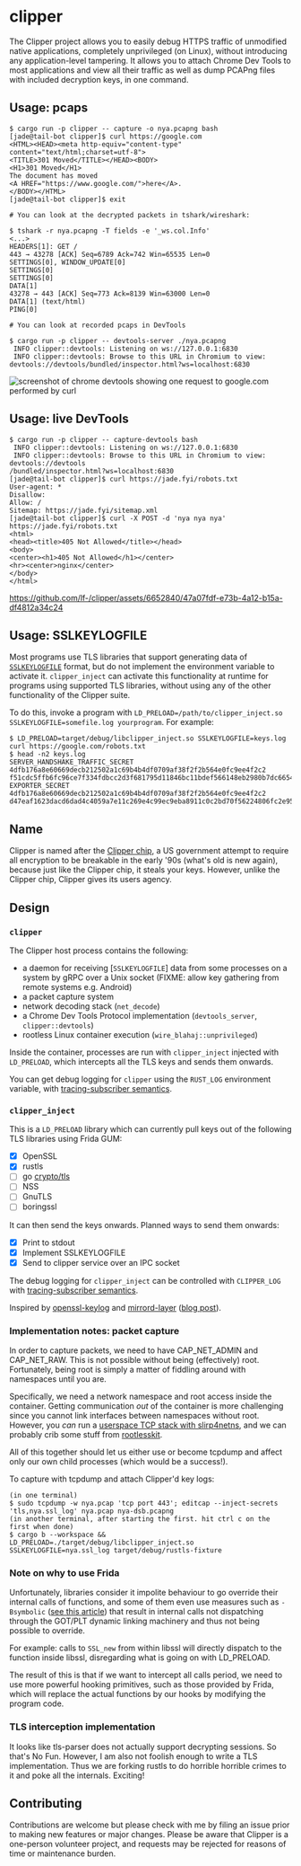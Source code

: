 <!--
SPDX-FileCopyrightText: 2023 Jade Lovelace

SPDX-License-Identifier: MPL-2.0
-->

# clipper

The Clipper project allows you to easily debug HTTPS traffic of unmodified
native applications, completely unprivileged (on Linux), without introducing
any application-level tampering. It allows you to attach Chrome Dev Tools to
most applications and view all their traffic as well as dump PCAPng files
with included decryption keys, in one command.

## Usage: pcaps

```
$ cargo run -p clipper -- capture -o nya.pcapng bash
[jade@tail-bot clipper]$ curl https://google.com
<HTML><HEAD><meta http-equiv="content-type" content="text/html;charset=utf-8">
<TITLE>301 Moved</TITLE></HEAD><BODY>
<H1>301 Moved</H1>
The document has moved
<A HREF="https://www.google.com/">here</A>.
</BODY></HTML>
[jade@tail-bot clipper]$ exit

# You can look at the decrypted packets in tshark/wireshark:

$ tshark -r nya.pcapng -T fields -e '_ws.col.Info'
<...>
HEADERS[1]: GET /
443 → 43278 [ACK] Seq=6789 Ack=742 Win=65535 Len=0
SETTINGS[0], WINDOW_UPDATE[0]
SETTINGS[0]
SETTINGS[0]
DATA[1]
43278 → 443 [ACK] Seq=773 Ack=8139 Win=63000 Len=0
DATA[1] (text/html)
PING[0]

# You can look at recorded pcaps in DevTools

$ cargo run -p clipper -- devtools-server ./nya.pcapng
 INFO clipper::devtools: Listening on ws://127.0.0.1:6830
 INFO clipper::devtools: Browse to this URL in Chromium to view: devtools://devtools/bundled/inspector.html?ws=localhost:6830
```

![screenshot of chrome devtools showing one request to google.com performed by
curl](./docs/assets/chrome-devtools-demo.png)

## Usage: live DevTools

```
$ cargo run -p clipper -- capture-devtools bash
 INFO clipper::devtools: Listening on ws://127.0.0.1:6830
 INFO clipper::devtools: Browse to this URL in Chromium to view: devtools://devtools
/bundled/inspector.html?ws=localhost:6830
[jade@tail-bot clipper]$ curl https://jade.fyi/robots.txt
User-agent: *
Disallow:
Allow: /
Sitemap: https://jade.fyi/sitemap.xml
[jade@tail-bot clipper]$ curl -X POST -d 'nya nya nya' https://jade.fyi/robots.txt
<html>
<head><title>405 Not Allowed</title></head>
<body>
<center><h1>405 Not Allowed</h1></center>
<hr><center>nginx</center>
</body>
</html>
```

https://github.com/lf-/clipper/assets/6652840/47a07fdf-e73b-4a12-b15a-df4812a34c24

## Usage: SSLKEYLOGFILE

Most programs use TLS libraries that support generating data of
[`SSLKEYLOGFILE`][SSLKEYLOGFILE] format, but do not implement the environment
variable to activate it. `clipper_inject` can activate this functionality at
runtime for programs using supported TLS libraries, without using any of the
other functionality of the Clipper suite.

To do this, invoke a program with `LD_PRELOAD=/path/to/clipper_inject.so
SSLKEYLOGFILE=somefile.log yourprogram`. For example:

```
$ LD_PRELOAD=target/debug/libclipper_inject.so SSLKEYLOGFILE=keys.log curl https://google.com/robots.txt
$ head -n2 keys.log
SERVER_HANDSHAKE_TRAFFIC_SECRET 4dfb176a8e60669decb212502a1c69b4b4df0709af38f2f2b564e0fc9ee4f2c2 f51cdc5ffb6fc96ce7f334fdbcc2d3f681795d11846bc11bdef566148eb2980b7dc6654f0c13133a5fd1153d9188a4f1
EXPORTER_SECRET 4dfb176a8e60669decb212502a1c69b4b4df0709af38f2f2b564e0fc9ee4f2c2 d47eaf1623dacd6dad4c4059a7e11c269e4c99ec9eba8911c0c2bd70f56224806fc2e95d6edc5b439fa5a7d51efb4735
```

## Name

Clipper is named after the [Clipper chip], a US government attempt to require
all encryption to be breakable in the early '90s (what's old is new again),
because just like the Clipper chip, it steals your keys. However, unlike the
Clipper chip, Clipper gives its users agency.

[Clipper chip]: https://en.wikipedia.org/wiki/Clipper_chip

## Design

### `clipper`

The Clipper host process contains the following:
* a daemon for receiving [`SSLKEYLOGFILE`] data from some processes on a system
  by gRPC over a Unix socket (FIXME: allow key gathering from remote systems
  e.g. Android)
* a packet capture system
* network decoding stack (`net_decode`)
* a Chrome Dev Tools Protocol implementation (`devtools_server`,
  `clipper::devtools`)
* rootless Linux container execution (`wire_blahaj::unprivileged`)

Inside the container, processes are run with `clipper_inject` injected with
`LD_PRELOAD`, which intercepts all the TLS keys and sends them onwards.

You can get debug logging for `clipper` using the `RUST_LOG` environment
variable, with [tracing-subscriber semantics][tracing-debug-log].

### `clipper_inject`

This is a `LD_PRELOAD` library which can currently pull keys out of the
following TLS libraries using Frida GUM:

- [x] OpenSSL
- [x] rustls
- [ ] go [crypto/tls](https://pkg.go.dev/crypto/tls)
- [ ] NSS
- [ ] GnuTLS
- [ ] boringssl

It can then send the keys onwards. Planned ways to send them onwards:

- [x] Print to stdout
- [x] Implement SSLKEYLOGFILE
- [x] Send to clipper service over an IPC socket

The debug logging for `clipper_inject` can be controlled with `CLIPPER_LOG`
with [tracing-subscriber semantics][tracing-debug-log].

[tracing-debug-log]: https://docs.rs/tracing-subscriber/latest/tracing_subscriber/filter/struct.EnvFilter.html

Inspired by [openssl-keylog] and [mirrord-layer] ([blog
post][mirrord-blogpost]).

[SSLKEYLOGFILE]: https://www.ietf.org/archive/id/draft-thomson-tls-keylogfile-00.html
[openssl-keylog]: https://github.com/wpbrown/openssl-keylog
[mirrord-layer]: https://github.com/metalbear-co/mirrord/tree/main/mirrord/layer
[mirrord-blogpost]: https://metalbear.co/blog/mirrord-internals-hooking-libc-functions-in-rust-and-fixing-bugs/

### Implementation notes: packet capture

In order to capture packets, we need to have CAP_NET_ADMIN and CAP_NET_RAW.
This is not possible without being (effectively) root. Fortunately, being root
is simply a matter of fiddling around with namespaces until you are.

Specifically, we need a network namespace and root access inside the container.
Getting communication *out* of the container is more challenging since you
cannot link interfaces between namespaces without root. However, you *can* run
a [userspace TCP stack with slirp4netns][userspace-tcp], and we can probably
crib some stuff from [rootlesskit].

All of this together should let us either use or become tcpdump and affect
only our own child processes (which would be a success!).

[userspace-tcp]: https://github.com/rootless-containers/slirp4netns
[rootlesskit]: https://github.com/rootless-containers/rootlesskit

To capture with tcpdump and attach Clipper'd key logs:

```
(in one terminal)
$ sudo tcpdump -w nya.pcap 'tcp port 443'; editcap --inject-secrets 'tls,nya.ssl_log' nya.pcap nya-dsb.pcapng
(in another terminal, after starting the first. hit ctrl c on the first when done)
$ cargo b --workspace && LD_PRELOAD=./target/debug/libclipper_inject.so SSLKEYLOGFILE=nya.ssl_log target/debug/rustls-fixture
```

### Note on why to use Frida

Unfortunately, libraries consider it impolite behaviour to go override their
internal calls of functions, and some of them even use measures such
as `-Bsymbolic` ([see this article][bsymbolic]) that result in internal calls
not dispatching through the GOT/PLT dynamic linking machinery and thus not
being possible to override.

For example: calls to `SSL_new` from within libssl will directly dispatch to
the function inside libssl, disregarding what is going on with LD_PRELOAD.

The result of this is that if we want to intercept all calls period, we need to
use more powerful hooking primitives, such as those provided by Frida, which
will replace the actual functions by our hooks by modifying the program code.

[bsymbolic]: https://www.technovelty.org/c/what-exactly-does-bsymblic-do.html

### TLS interception implementation

It looks like tls-parser does not actually support decrypting sessions. So
that's No Fun. However, I am also not foolish enough to write a TLS
implementation. Thus we are forking rustls to do horrible horrible crimes to
it and poke all the internals. Exciting!

## Contributing

Contributions are welcome but please check with me by filing an issue
prior to making new features or major changes. Please be aware that Clipper
is a one-person volunteer project, and requests may be rejected for reasons of
time or maintenance burden.
